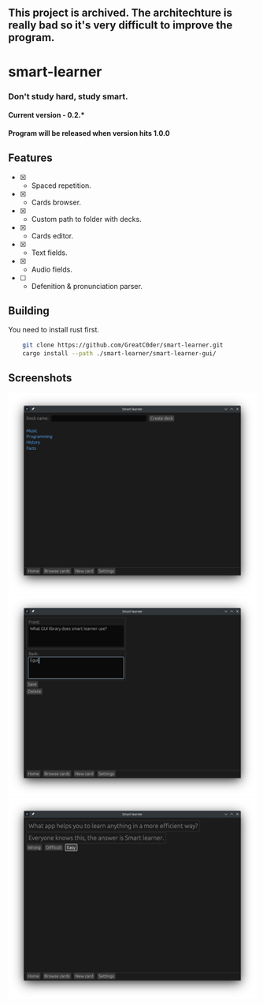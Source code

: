 ## This project is archived. The architechture is really bad so it's very difficult to improve the program.

# smart-learner
### Don't study hard, study smart.
#### Current version - 0.2.*
#### Program will be released when version hits 1.0.0

## Features
- [x] - Spaced repetition.
- [x] - Cards browser.
- [x] - Custom path to folder with decks.
- [x] - Cards editor.
- [x] - Text fields.
- [x] - Audio fields.
- [ ] - Defenition & pronunciation parser.

## Building
You need to install rust first.
```sh
    git clone https://github.com/GreatC0der/smart-learner.git
    cargo install --path ./smart-learner/smart-learner-gui/
```

## Screenshots
![image](/screenshots/main_menu.png)
![image](/screenshots/editor.png)
![image](/screenshots/review.png)
